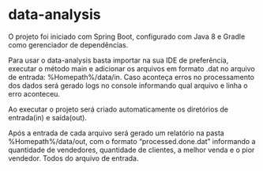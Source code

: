 # data-analysis

O projeto foi iniciado com Spring Boot, configurado com Java 8 e Gradle como gerenciador de dependências.
 
Para usar o data-analysis basta importar na sua IDE de preferência, executar o método main e adicionar os arquivos em formato .dat no arquivo de entrada: %Homepath%/data/in. Caso aconteça erros no processamento dos dados será gerado logs no console informando qual arquivo e linha o erro aconteceu.

Ao executar o projeto será criado automaticamente os diretórios de entrada(in) e saída(out).

Após a entrada de cada arquivo será gerado um relatório na pasta %Homepath%/data/out, com o formato “processed.done.dat” informando a quantidade de vendedores, quantidade de clientes, a melhor venda e o pior vendedor. Todos do arquivo de entrada.
